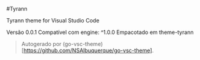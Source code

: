 #Tyrann

Tyrann theme for Visual Studio Code

Versão 0.0.1
Compatível com engine: ^1.0.0
Empacotado em theme-tyrann

> Autogerado por (go-vsc-theme)[https://github.com/NSAlbuquerque/go-vsc-theme].